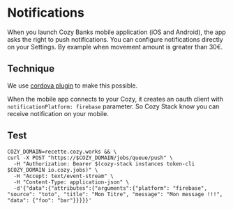 # Notifications

When you launch Cozy Banks mobile application (iOS and Android), the app asks the
right to push notifications. You can configure notifications directly on your
Settings. By example when movement amount is greater than 30€.

## Technique

We use [cordova plugin](https://github.com/phonegap/phonegap-plugin-push) to
make this possible.

When the mobile app connects to your Cozy, it creates an oauth client with
`notificationPlatform: firebase` parameter. So Cozy Stack know you can receive
notification on your mobile.

## Test

```
COZY_DOMAIN=recette.cozy.works && \
curl -X POST "https://$COZY_DOMAIN/jobs/queue/push" \
  -H "Authorization: Bearer $(cozy-stack instances token-cli $COZY_DOMAIN io.cozy.jobs)" \
  -H "Accept: text/event-stream" \
  -H "Content-Type: application-json" \
  -d'{"data":{"attributes":{"arguments":{"platform": "firebase", "source": "toto", "title": "Mon Titre", "message": "Mon message !!!", "data": {"foo": "bar"}}}}}'
```
